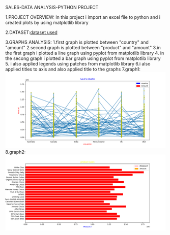 SALES-DATA ANALYSIS-PYTHON PROJECT

1.PROJECT OVERVIEW:
  In this project i import an excel file to python and i created plots by using matplotlib library

2.DATASET:<a href="https://github.com/NellipudiPravallika/python-dataanalysis-project1/blob/master/telugu-dashboard-blank.xlsx">dataset used</a>

3.GRAPHS ANALYSIS:
  1.first graph is plotted between "country" and "amount"
  2.second graph is plotted between "product" and "amount"
  3.in the first graph i plotted a line graph using pyplot from matplotlib library
  4. in the secong graph i plotted a bar graph using pyplot from matplotlib library
  5. i also applied legends using patches from matplotlib library
  6.i also applied titles to axis and also applied title to the graphs
  7.graph1:<img src="https://github.com/NellipudiPravallika/python-dataanalysis-project1/blob/master/Figure_4.png">
  8.graph2:<img src="https://github.com/NellipudiPravallika/python-dataanalysis-project1/blob/master/Figure_5.png">
